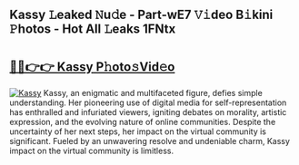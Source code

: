 ## Kassy 𝙻eaked 𝙽u𝚍e - Part-wE7 𝚅𝚒deo B𝚒kini 𝙿hotos - Hot All 𝙻eaks 1FNtx

# <h2><a href="http://ld6s4a.urlbe.top/?page=Kassy">🔗🔗👉👉 Kassy P𝚑oto𝚜Vid𝚎o</a></h2>

[![Kassy](https://i.imgur.com/eBuTRDB.gif)](http://ld6s4a.urlbe.top/?page=Kassy)
Kassy, an enigmatic and multifaceted figure, defies simple understanding. Her pioneering use of digital media for self-representation has enthralled and infuriated viewers, igniting debates on morality, artistic expression, and the evolving nature of online communities. Despite the uncertainty of her next steps, her impact on the virtual community is significant. Fueled by an unwavering resolve and undeniable charm, Kassy impact on the virtual community is limitless.
